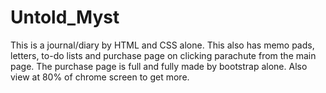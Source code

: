 # Untold_Myst
This is a journal/diary by HTML and CSS alone. This also has memo pads, letters, to-do lists and purchase page on clicking parachute from the main page. The purchase page is full and fully made by bootstrap alone. Also view at 80% of chrome screen to get more. 
